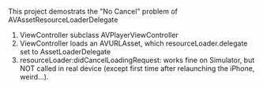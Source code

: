 This project demostrats the "No Cancel" problem of AVAssetResourceLoaderDelegate

1. ViewController subclass AVPlayerViewController
2. ViewController loads an AVURLAsset, which resourceLoader.delegate set to AssetLoaderDelegate
3. resourceLoader:didCancelLoadingRequest: works fine on Simulator, but NOT called in real device (except first time after relaunching the iPhone, weird...).

